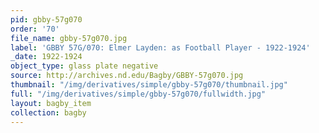 ```yaml
---
pid: gbby-57g070
order: '70'
file_name: gbby-57g070.jpg
label: 'GBBY 57G/070: Elmer Layden: as Football Player - 1922-1924'
_date: 1922-1924
object_type: glass plate negative
source: http://archives.nd.edu/Bagby/GBBY-57g070.jpg
thumbnail: "/img/derivatives/simple/gbby-57g070/thumbnail.jpg"
full: "/img/derivatives/simple/gbby-57g070/fullwidth.jpg"
layout: bagby_item
collection: bagby
---
```

